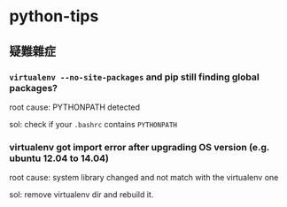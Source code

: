 # python-tips

## 疑難雜症


### `virtualenv --no-site-packages` and pip still finding global packages?

root cause: PYTHONPATH detected

sol: check if your `.bashrc` contains `PYTHONPATH`


### virtualenv got import error after upgrading OS version (e.g. ubuntu 12.04 to 14.04)

root cause: system library changed and not match with the virtualenv one

sol: remove virtualenv dir and rebuild it.
